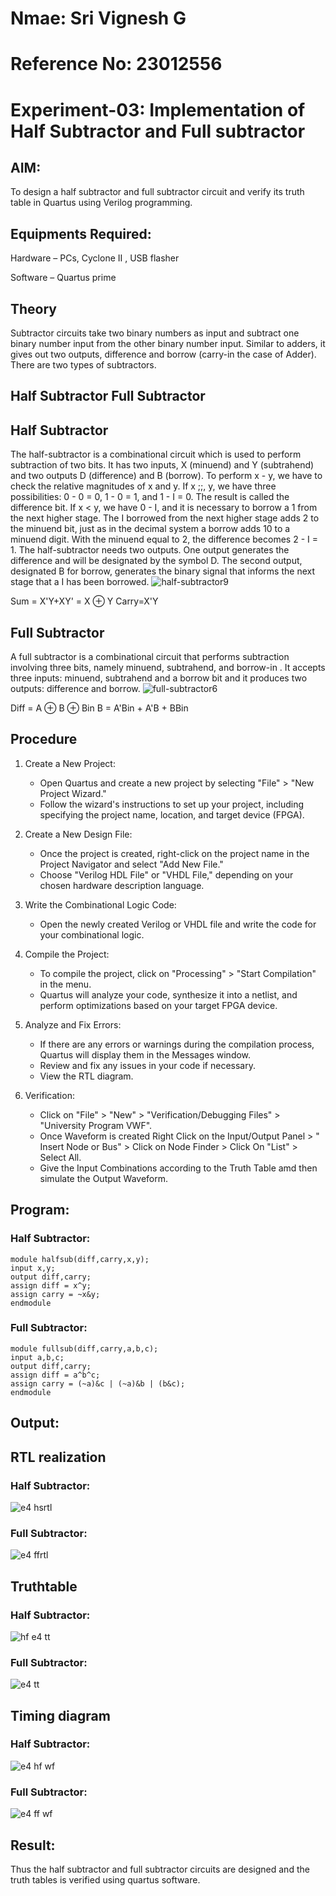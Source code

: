 # Nmae: Sri Vignesh G
# Reference No: 23012556

# Experiment-03: Implementation of Half Subtractor and Full subtractor
## AIM:
To design a half subtractor and full subtractor circuit and verify its truth table in Quartus using Verilog programming.

## Equipments Required:
 Hardware – PCs, Cyclone II , USB flasher
 
 Software – Quartus prime
## Theory
Subtractor circuits take two binary numbers as input and subtract one binary number input from the other binary number input. Similar to adders, it gives out two outputs, difference and borrow (carry-in the case of Adder). There are two types of subtractors.

## Half Subtractor Full Subtractor
## Half Subtractor
The half-subtractor is a combinational circuit which is used to perform subtraction of two bits. It has two inputs, X (minuend) and Y (subtrahend) and two outputs D (difference) and B (borrow). To perform x - y, we have to check the relative magnitudes of x and y. If x ;;, y, we have three possibilities: 0 - 0 = 0, 1 - 0 = 1, and 1 - I = 0. The result is called the difference bit. If x < y, we have 0 - I, and it is necessary to borrow a 1 from the next higher stage. The I borrowed from the next higher stage adds 2 to the minuend bit, just as in the decimal system a borrow adds 10 to a minuend digit. With the minuend equal to 2, the difference becomes 2 - I = 1. The half-subtractor needs two outputs. One output generates the difference and will be designated by the symbol D. The second output, designated B for borrow, generates the binary signal that informs the next stage that a I has been borrowed.
![half-subtractor9](https://user-images.githubusercontent.com/36288975/166112538-58c3bc7c-ee5d-4e6a-ac8d-8e8328efe27a.png)


Sum = X'Y+XY' = X ⊕ Y
Carry=X'Y

## Full Subtractor
A full subtractor is a combinational circuit that performs subtraction involving three bits, namely minuend, subtrahend, and borrow-in . It accepts three inputs: minuend, subtrahend and a borrow bit and it produces two outputs: difference and borrow. 
![full-subtractor6](https://user-images.githubusercontent.com/36288975/166112541-24c68359-3de8-4674-ae22-8272ffc385ed.png)


Diff = A ⊕ B ⊕ Bin B = A'Bin + A'B + BBin

## Procedure
1. Create a New Project:
   - Open Quartus and create a new project by selecting "File" > "New Project Wizard."
   - Follow the wizard's instructions to set up your project, including specifying the project name, location, and target device (FPGA).

2. Create a New Design File:
   - Once the project is created, right-click on the project name in the Project Navigator and select "Add New File."
   - Choose "Verilog HDL File" or "VHDL File," depending on your chosen hardware description language.

3. Write the Combinational Logic Code:
   - Open the newly created Verilog or VHDL file and write the code for your combinational logic.
     
4. Compile the Project:
   - To compile the project, click on "Processing" > "Start Compilation" in the menu.
   - Quartus will analyze your code, synthesize it into a netlist, and perform optimizations based on your target FPGA device.

5. Analyze and Fix Errors:
   - If there are any errors or warnings during the compilation process, Quartus will display them in the Messages window.
   - Review and fix any issues in your code if necessary.
   - View the RTL diagram.

6. Verification:
   - Click on "File" > "New" > "Verification/Debugging Files" > "University Program VWF".
   - Once Waveform is created Right Click on the Input/Output Panel > " Insert Node or Bus" > Click on Node Finder > Click On "List" > Select All.
   - Give the Input Combinations according to the Truth Table amd then simulate the Output Waveform.



## Program:
### Half Subtractor:
```
module halfsub(diff,carry,x,y);
input x,y;
output diff,carry;
assign diff = x^y;
assign carry = ~x&y;
endmodule
```
### Full Subtractor:
```
module fullsub(diff,carry,a,b,c);
input a,b,c;
output diff,carry;
assign diff = a^b^c;
assign carry = (~a)&c | (~a)&b | (b&c);
endmodule
```

## Output:
##  RTL realization
### Half Subtractor:
![e4 hsrtl](https://github.com/SriVignesh-G/Experiment--04-Half-Subtractor-and-Full-subtractor/assets/147576510/bdb4820e-95aa-4c8f-958f-d2afd0967fa4)
### Full Subtractor:
![e4 ffrtl](https://github.com/SriVignesh-G/Experiment--04-Half-Subtractor-and-Full-subtractor/assets/147576510/0db79e3a-a576-414d-983f-70c2cf2beb55)

## Truthtable
### Half Subtractor:
![hf e4 tt](https://github.com/SriVignesh-G/Experiment--04-Half-Subtractor-and-Full-subtractor/assets/147576510/d25c6973-2296-45a6-9a2c-f02064d1dd98)
### Full Subtractor:
![e4 tt](https://github.com/SriVignesh-G/Experiment--04-Half-Subtractor-and-Full-subtractor/assets/147576510/beafbe7e-8aba-4d8e-a31e-3e8c28fbe0bc)


## Timing diagram 
### Half Subtractor:
![e4 hf wf](https://github.com/SriVignesh-G/Experiment--04-Half-Subtractor-and-Full-subtractor/assets/147576510/fed810de-5e77-4a46-bd6e-527e91f88f89)


### Full Subtractor:
![e4 ff wf](https://github.com/SriVignesh-G/Experiment--04-Half-Subtractor-and-Full-subtractor/assets/147576510/459ce6e8-b785-4d7e-a9ca-f41538a85181)


## Result:
Thus the half subtractor and full subtractor circuits are designed and the truth tables is verified using quartus software.
